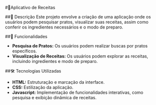 #🍳Aplicativo de Receitas 

##📜 Descrição
Este projeto envolve a criação de uma aplicação onde os usuários podem pesquisar pratos, visualizar suas receitas, assim como conferir os ingredientes necessários e o modo de preparo.

##🚀 Funcionalidades
- **Pesquisa de Pratos:** Os usuários podem realizar buscas por pratos específicos.
- **Visualização de Receitas:** Os usuários podem explorar as receitas, incluindo ingredientes e modo de preparo.

##🛠️ Tecnologias Utilizadas
- **HTML:** Estruturação e marcação da interface.
- **CSS:** Estilização da aplicação.
- **Javascript:** Implementação de funcionalidades interativas, como pesquisa e exibição dinâmica de receitas.
